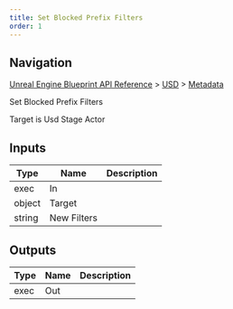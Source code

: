 ```yaml
---
title: Set Blocked Prefix Filters
order: 1
---
```

## Navigation

[Unreal Engine Blueprint API Reference](https://dev.epicgames.com/documentation/en-us/unreal-engine/BlueprintAPI) > [USD](https://dev.epicgames.com/documentation/en-us/unreal-engine/BlueprintAPI/USD) > [Metadata](https://dev.epicgames.com/documentation/en-us/unreal-engine/BlueprintAPI/USD/Metadata)

Set Blocked Prefix Filters

Target is Usd Stage Actor

## Inputs

| Type | Name | Description |
| --- | --- | --- |
| exec | In |  |
| object | Target |  |
| string | New Filters |  |

## Outputs

| Type | Name | Description |
| --- | --- | --- |
| exec | Out |  |
